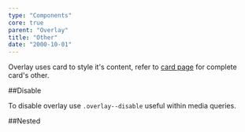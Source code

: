 ```yaml
---
type: "Components"
core: true
parent: "Overlay"
title: "Other"
date: "2000-10-01"
---
```


Overlay uses card to style it's content, refer to [card page](/core/card/other) for complete card's other.

##Disable

To disable overlay use `.overlay--disable` useful within media queries.

<demo>
  <demovanilla src="vanilla/core/overlay/disable">
  </demovanilla>
</demo>

##Nested

<demo>
  <demovanilla src="vanilla/core/overlay/nested">
  </demovanilla>
</demo>
